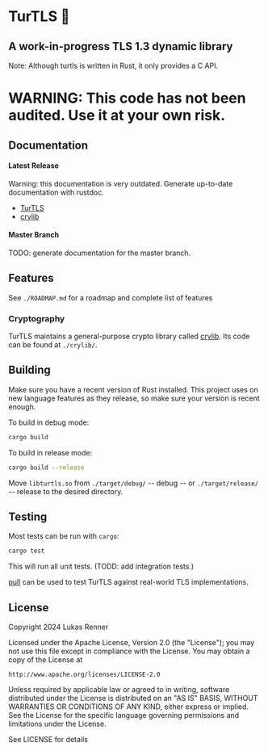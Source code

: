 # TurTLS 🐢

## A work-in-progress TLS 1.3 dynamic library
Note: Although turtls is written in Rust, it only provides a C API.

WARNING: This code has not been audited. Use it at your own risk.
================================================================

## Documentation

#### Latest Release
Warning: this documentation is very outdated. Generate up-to-date documentation with rustdoc.
- [TurTLS](https://docs.rs/turtls)
- [crylib](https://docs.rs/crylib)

#### Master Branch
TODO: generate documentation for the master branch.

## Features
See `./ROADMAP.md` for a roadmap and complete list of features

### Cryptography
TurTLS maintains a general-purpose crypto library called [crylib](https://docs.rs/crylib). Its code can be found at `./crylib/`.


## Building
Make sure you have a recent version of Rust installed. This project uses on new language features as they release,
so make sure your version is recent enough.

To build in debug mode:
```bash
cargo build
```

To build in release mode:
```bash
cargo build --release
```
Move `libturtls.so` from `./target/debug/` -- debug -- or `./target/release/` -- release to the desired directory.

## Testing
Most tests can be run with `cargo`:
```bash
cargo test
```
This will run all unit tests. (TODD: add integration tests.)

[pull](https://github.com/lukasvrenner/pull) can be used to test TurTLS against real-world TLS implementations.

## License
Copyright 2024 Lukas Renner

Licensed under the Apache License, Version 2.0 (the "License");
you may not use this file except in compliance with the License.
You may obtain a copy of the License at

    http://www.apache.org/licenses/LICENSE-2.0

Unless required by applicable law or agreed to in writing, software
distributed under the License is distributed on an "AS IS" BASIS,
WITHOUT WARRANTIES OR CONDITIONS OF ANY KIND, either express or implied.
See the License for the specific language governing permissions and
limitations under the License.

See LICENSE for details
